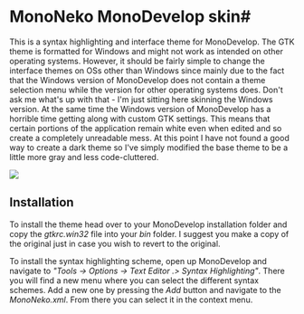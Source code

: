 
# MonoNeko MonoDevelop skin#

This is a syntax highlighting and interface theme for MonoDevelop. The GTK theme is formatted for Windows and might not work as intended on other operating systems. However, it should be fairly simple to change the interface themes on OSs other than Windows since mainly due to the fact that the Windows version of MonoDevelop does not contain a theme selection menu while the version for other operating systems does. Don't ask me what's up with that - I'm just sitting here skinning the Windows version. At the same time the Windows version of MonoDevelop has a horrible time getting along with custom GTK settings. This means that certain portions of the application remain white even when edited and so create a completely unreadable mess. At this point I have not found a good way to create a dark theme so I've simply modified the base theme to be a little more gray and less code-cluttered.

![](https://github.com/Catlinman/Nekoconfig/blob/master/screenshots/mononeko.png)

## Installation ##

To install the theme head over to your MonoDevelop installation folder and copy the *gtkrc.win32* file into your *bin* folder. I suggest you make a copy of the original just in case you wish to revert to the original.

To install the syntax highlighting scheme, open up MonoDevelop and navigate to *"Tools -> Options -> Text Editor .> Syntax Highlighting"*. There you will find a new menu where you can select the different syntax schemes. Add a new one by pressing the *Add* button and navigate to the *MonoNeko.xml*. From there you can select it in the context menu.